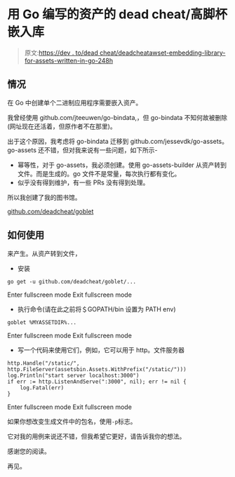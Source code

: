 # 用 Go 编写的资产的 dead cheat/高脚杯嵌入库

> 原文:[https://dev . to/dead cheat/deadcheatawset-embedding-library-for-assets-written-in-go-248h](https://dev.to/deadcheat/deadcheatawsset-embedding-library-for-assets-written-in-go-248h)

## 情况

在 Go 中创建单个二进制应用程序需要嵌入资产。

我曾经使用 github.com/jteeuwen/go-bindata,，但 go-bindata 不知何故被删除(网址现在还活着，但原作者不在那里)。

出于这个原因，我考虑将 go-bindata 迁移到 github.com/jessevdk/go-assets。go-assets 还不错，但对我来说有一些问题，如下所示-

*   幂等性，对于 go-assets，我必须创建。使用 go-assets-builder 从资产转到文件。而是生成的。go 文件不是常量，每次执行都有变化。
*   似乎没有得到维护，有一些 PRs 没有得到处理。

所以我创建了我的图书馆。

[github.com/deadcheat/goblet](https://github.com/deadcheat/goblet)

## 如何使用

来产生。从资产转到文件，

*   安装

```
go get -u github.com/deadcheat/goblet/... 
```

Enter fullscreen mode Exit fullscreen mode

*   执行命令(请在此之前将＄GOPATH/bin 设置为 PATH env)

```
goblet %MYASSETDIR%... 
```

Enter fullscreen mode Exit fullscreen mode

*   写一个代码来使用它们，例如，它可以用于 http。文件服务器

```
http.Handle("/static/", http.FileServer(assetsbin.Assets.WithPrefix("/static/")))
log.Println("start server localhost:3000")
if err := http.ListenAndServe(":3000", nil); err != nil {
    log.Fatal(err)
} 
```

Enter fullscreen mode Exit fullscreen mode

如果你想改变生成文件中的包名，使用`-p`标志。

它对我的用例来说还不错，但我希望它更好，请告诉我你的想法。

感谢您的阅读。

再见。